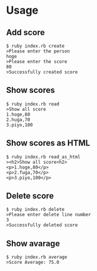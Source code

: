 # Usage

## Add score
```
$ ruby index.rb create
>Please enter the person
hoge
>Please enter the score
80
>Successfully created score
```

## Show scores
```
$ ruby index.rb read
>Show all score
1.hoge,80
2.huga,70
3.piyo,100
```

## Show scores as HTML
```
$ ruby index.rb read_as_html
><h2>Show all score<h2>
<p>1.hoge,80</p>
<p>2.fuga,70</p>
<p>3.piyo,100</p>
```

## Delete score
```
$ ruby index.rb delete
>Please enter delete line number
3
>Successfully deleted score
```

## Show avarage
```
$ ruby index.rb average
>Score Average: 75.0
```
